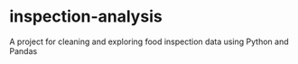# inspection-analysis
A project for cleaning and exploring food inspection data using Python and Pandas
